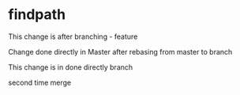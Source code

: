 # findpath
This change is after branching - feature


Change done directly in Master after rebasing from master to branch


This change is in done directly branch


second time merge


